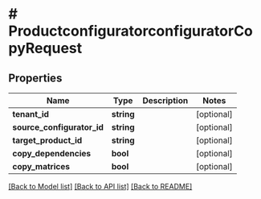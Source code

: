 # # ProductconfiguratorconfiguratorCopyRequest


## Properties


Name | Type | Description | Notes
------------ | ------------- | ------------- | -------------
**tenant_id**| **string** |   | [optional]
**source_configurator_id**| **string** |   | [optional]
**target_product_id**| **string** |   | [optional]
**copy_dependencies**| **bool** |   | [optional]
**copy_matrices**| **bool** |   | [optional]


[[Back to Model list]](../../README.md#models) [[Back to API list]](../../README.md#endpoints) [[Back to README]](../../README.md)
